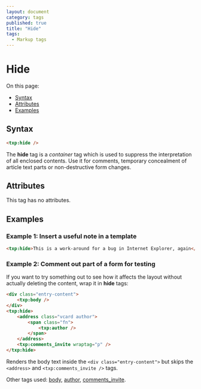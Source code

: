 ```yaml
---
layout: document
category: tags
published: true
title: "Hide"
tags:
  - Markup tags
---
```


# Hide

On this page:

* [Syntax](#user-content-syntax)
* [Attributes](#user-content-attributes)
* [Examples](#user-content-examples)

## Syntax

~~~ html
<txp:hide />
~~~

The **hide** tag is a *container* tag which is used to suppress the interpretation of all enclosed contents. Use it for comments, temporary concealment of article text parts or non-destructive form changes.

## Attributes

This tag has no attributes.

## Examples

### Example 1: Insert a useful note in a template

~~~ html
<txp:hide>This is a work-around for a bug in Internet Explorer, again</txp:hide>
~~~

### Example 2: Comment out part of a form for testing

If you want to try something out to see how it affects the layout without actually deleting the content, wrap it in **hide** tags:

~~~ html
<div class="entry-content">
    <txp:body />
</div>
<txp:hide>
    <address class="vcard author">
        <span class="fn">
            <txp:author />
        </span>
    </address>
    <txp:comments_invite wraptag="p" />
</txp:hide>
~~~

Renders the body text inside the `<div class="entry-content">` but skips the `<address>` and `<txp:comments_invite />` tags.

Other tags used: [body](body), [author](author), [comments_invite](comments-invite).
